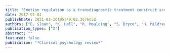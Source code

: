 ```yaml
---
title: "Emotion regulation as a transdiagnostic treatment construct across anxiety, depression, substance, eating and borderline personality disorders: A systematic review"
date: 2017-01-01
publishDate: 2021-02-26T05:49:02.367605Z
authors: ["E. Sloan", "K. Hall", "R. Moulding", "S. Bryce", "H. Mildred", "P. K. Staiger"]
publication_types: ["2"]
abstract: ""
featured: false
publication: "*Clinical psychology review*"
---
```


